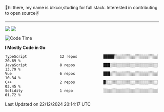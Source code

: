 👋hi there, my name is blkcor,studing for full stack.
Interested in contributing to open source✌️

<hr/>

![](https://github-readme-stats.vercel.app/api?username=blkcor)
<a href="https://github.com/blkcor/github-readme-stats">
    <img align="left" src="https://github-readme-stats.vercel.app/api/top-langs/?username=blkcor&hide=jupyter%20notebook,shaderlab,tex,c%23&langs_count=9" />
</a>


<!--START_SECTION:waka-->
![Code Time](http://img.shields.io/badge/Code%20Time-1%2C514%20hrs%2027%20mins-blue)

**I Mostly Code in Go** 

```text
TypeScript               12 repos            █████░░░░░░░░░░░░░░░░░░░░   20.69 % 
JavaScript               8 repos             ███░░░░░░░░░░░░░░░░░░░░░░   13.79 % 
Vue                      6 repos             ███░░░░░░░░░░░░░░░░░░░░░░   10.34 % 
C++                      2 repos             █░░░░░░░░░░░░░░░░░░░░░░░░   03.45 % 
Solidity                 1 repo              ░░░░░░░░░░░░░░░░░░░░░░░░░   01.72 % 
```




 Last Updated on 22/12/2024 20:14:17 UTC
<!--END_SECTION:waka-->


